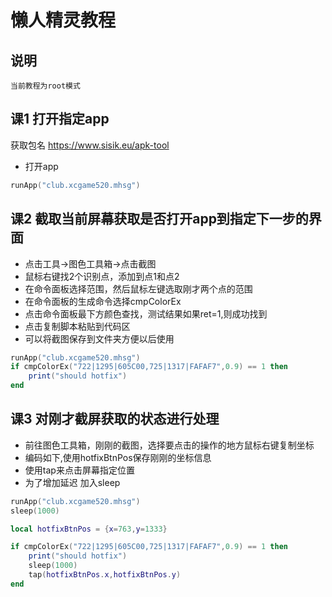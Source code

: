 # 懒人精灵教程
## 说明
    当前教程为root模式
## 课1 打开指定app
获取包名 https://www.sisik.eu/apk-tool
* 打开app
```lua
runApp("club.xcgame520.mhsg")
```
## 课2 截取当前屏幕获取是否打开app到指定下一步的界面
- 点击工具->图色工具箱->点击截图
- 鼠标右键找2个识别点，添加到点1和点2
- 在命令面板选择范围，然后鼠标左键选取刚才两个点的范围
- 在命令面板的生成命令选择cmpColorEx
- 点击命令面板最下方颜色查找，测试结果如果ret=1,则成功找到
- 点击复制脚本粘贴到代码区
- 可以将截图保存到文件夹方便以后使用
```lua
runApp("club.xcgame520.mhsg")
if cmpColorEx("722|1295|605C00,725|1317|FAFAF7",0.9) == 1 then
	print("should hotfix")
end

```

## 课3 对刚才截屏获取的状态进行处理
- 前往图色工具箱，刚刚的截图，选择要点击的操作的地方鼠标右键复制坐标
- 编码如下,使用hotfixBtnPos保存刚刚的坐标信息
- 使用tap来点击屏幕指定位置
- 为了增加延迟 加入sleep
```lua
runApp("club.xcgame520.mhsg")
sleep(1000)

local hotfixBtnPos = {x=763,y=1333}

if cmpColorEx("722|1295|605C00,725|1317|FAFAF7",0.9) == 1 then
	print("should hotfix")
    sleep(1000)
    tap(hotfixBtnPos.x,hotfixBtnPos.y)
end
```